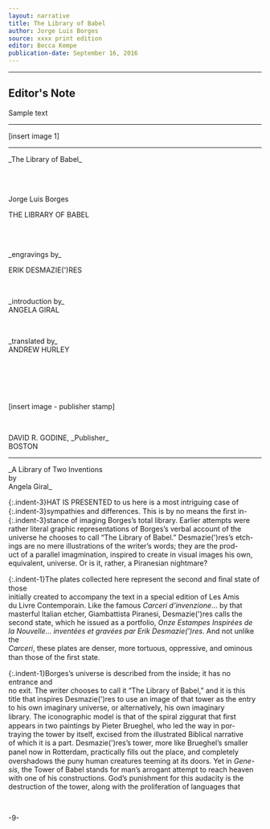 ```yaml
---
layout: narrative
title: The Library of Babel
author: Jorge Luis Borges
source: xxxx print edition
editor: Becca Kempe
publication-date: September 16, 2016
---
```


---

## Editor's Note
Sample text

---

[insert image 1]

---

<p class="centered">
_The Library of Babel_
</p>

<br>
<br>

<a id="title-page">
<p class="centered large">Jorge Luis Borges</p>
<p class="centered larger">THE LIBRARY OF BABEL</p>
<br>
<br>
<p class="centered">_engravings by_
<br>
<p class="centered">ERIK DESMAZIE(')RES</p>
<br>
<p class="centered">_introduction by_
<br>
ANGELA GIRAL</p>
<br>
<p class="centered">_translated by_
<br>
ANDREW HURLEY</p>
<br>
<br>
<br>
<br>
<p>[insert image - publisher stamp]</p>
<br>
<p class="centered">DAVID R. GODINE, _Publisher_
<br>BOSTON</p>

---

<p class="centered">
_A Library of Two Inventions
<br>by 
<br>Angela Giral_
</p>

 <p align="justify">
{:.indent-3}HAT IS PRESENTED to us here is a most intriguing case of<br>
{:.indent-3}sympathies and differences. This is by no means the ﬁrst in-<br>
{:.indent-3}stance of imaging Borges’s total library. Earlier attempts were<br>
rather literal graphic representations of Borges’s verbal account of the<br>
universe he chooses to call “The Library of Babel.” Desmazie(')res’s etch-<br>
ings are no mere illustrations of the writer’s words; they are the prod-<br>
uct of a parallel imagmination, inspired to create in visual images his own, <br>
equivalent, universe. Or is it, rather, a Piranesian nightmare?<br>

{:.indent-1}The plates collected here represent the second and ﬁnal state of those <br>
initially created to accompany the text in a special edition of Les Amis<br>
du Livre Contemporain. Like the famous _Carceri d’invenzione_... by that<br>
masterful Italian etcher, Giambattista Piranesi, Desmazie(')res calls the<br>
second state, which he issued as a portfolio, _Onze Estampes Inspirées de<br>
la Nouvelle... inventées et gravées par Erik Desmazie(')res_. And not unlike the<br>
_Carceri_, these plates are denser, more tortuous, oppressive, and ominous<br>
than those of the ﬁrst state.<br>

{:.indent-1}Borges’s universe is described from the inside; it has no entrance and<br>
no exit. The writer chooses to call it “The Library of Babel,” and it is this<br>
title that inspires Desmazie(')res to use an image of that tower as the entry<br> 
to his own imaginary universe, or alternatively, his own imaginary<br>
library. The iconographic model is that of the spiral ziggurat that ﬁrst<br>
appears in two paintings by Pieter Brueghel, who led the way in por-<br>
traying the tower by itself, excised from the illustrated Biblical narrative<br>
of which it is a part. Desmazie(')res’s tower, more like Brueghel’s smaller<br>
panel now in Rotterdam, practically ﬁlls out the place, and completely<br>
overshadows the puny human creatures teeming at its doors. Yet in _Gene-<br>
sis_, the Tower of Babel stands for man’s arrogant attempt to reach heaven <br>
with one of his constructions. God’s punishment for this audacity is the<br>
destruction of the tower, along with the proliferation of languages that<br></p>
<br>
<p class="centered">-9-</p>



